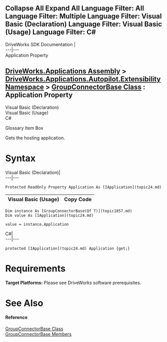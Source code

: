 Collapse All Expand All Language Filter: All  Language Filter: Multiple  Language Filter: Visual Basic (Declaration) Language Filter: Visual Basic (Usage) Language Filter: C#  
---  
DriveWorks SDK Documentation  |   
---|---  
Application Property   
  
[DriveWorks.Applications Assembly](topic13.md) > [DriveWorks.Applications.Autopilot.Extensibility Namespace](topic1633.md) > [GroupConnectorBase<T> Class](topic1857.md) : Application Property  
---  
  
Visual Basic (Declaration)    
Visual Basic (Usage)    
C# 

Glossary Item Box

Gets the hosting application. 

# Syntax

Visual Basic (Declaration)|   
---|---  
      
    
    Protected ReadOnly Property Application As [IApplication](topic24.md)  
  
Visual Basic (Usage)| Copy Code  
---|---  
      
    
    Dim instance As [GroupConnectorBase(Of T)](topic1857.md)
    Dim value As [IApplication](topic24.md)
     
    value = instance.Application  
  
C#|   
---|---  
      
    
    protected [IApplication](topic24.md) Application {get;}  
  
# Requirements

**Target Platforms:** Please see DriveWorks software prerequisites.

# See Also

#### Reference

[GroupConnectorBase<T> Class](topic1857.md)   
[GroupConnectorBase<T> Members](topic1858.md)


